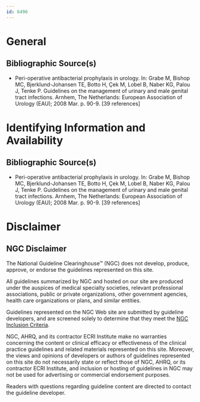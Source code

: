 ```yaml
---
id: 6496
---
```


# General

## Bibliographic Source(s)

- Peri-operative antibacterial prophylaxis in urology. In: Grabe M, Bishop MC, Bjerklund-Johansen TE, Botto H, Çek M, Lobel B, Naber KG, Palou J, Tenke P. Guidelines on the management of urinary and male genital tract infections. Arnhem, The Netherlands: European Association of Urology (EAU); 2008 Mar. p. 90-9. [39 references]

# Identifying Information and Availability

## Bibliographic Source(s)

- Peri-operative antibacterial prophylaxis in urology. In: Grabe M, Bishop MC, Bjerklund-Johansen TE, Botto H, Çek M, Lobel B, Naber KG, Palou J, Tenke P. Guidelines on the management of urinary and male genital tract infections. Arnhem, The Netherlands: European Association of Urology (EAU); 2008 Mar. p. 90-9. [39 references]

# Disclaimer

## NGC Disclaimer

The National Guideline Clearinghouse™ (NGC) does not develop, produce, approve, or endorse the guidelines represented on this site.

All guidelines summarized by NGC and hosted on our site are produced under the auspices of medical specialty societies, relevant professional associations, public or private organizations, other government agencies, health care organizations or plans, and similar entities.

Guidelines represented on the NGC Web site are submitted by guideline developers, and are screened solely to determine that they meet the [NGC Inclusion Criteria](/help-and-about/summaries/inclusion-criteria).

NGC, AHRQ, and its contractor ECRI Institute make no warranties concerning the content or clinical efficacy or effectiveness of the clinical practice guidelines and related materials represented on this site. Moreover, the views and opinions of developers or authors of guidelines represented on this site do not necessarily state or reflect those of NGC, AHRQ, or its contractor ECRI Institute, and inclusion or hosting of guidelines in NGC may not be used for advertising or commercial endorsement purposes.

Readers with questions regarding guideline content are directed to contact the guideline developer.


